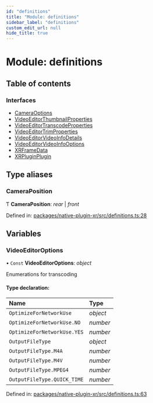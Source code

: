```yaml
---
id: "definitions"
title: "Module: definitions"
sidebar_label: "definitions"
custom_edit_url: null
hide_title: true
---
```


# Module: definitions

## Table of contents

### Interfaces

- [CameraOptions](../interfaces/definitions.cameraoptions.md)
- [VideoEditorThumbnailProperties](../interfaces/definitions.videoeditorthumbnailproperties.md)
- [VideoEditorTranscodeProperties](../interfaces/definitions.videoeditortranscodeproperties.md)
- [VideoEditorTrimProperties](../interfaces/definitions.videoeditortrimproperties.md)
- [VideoEditorVideoInfoDetails](../interfaces/definitions.videoeditorvideoinfodetails.md)
- [VideoEditorVideoInfoOptions](../interfaces/definitions.videoeditorvideoinfooptions.md)
- [XRFrameData](../interfaces/definitions.xrframedata.md)
- [XRPluginPlugin](../interfaces/definitions.xrpluginplugin.md)

## Type aliases

### CameraPosition

Ƭ **CameraPosition**: *rear* \| *front*

Defined in: [packages/native-plugin-xr/src/definitions.ts:28](https://github.com/xr3ngine/xr3ngine/blob/65dfcf39a/packages/native-plugin-xr/src/definitions.ts#L28)

## Variables

### VideoEditorOptions

• `Const` **VideoEditorOptions**: *object*

Enumerations for transcoding

#### Type declaration:

Name | Type |
:------ | :------ |
`OptimizeForNetworkUse` | *object* |
`OptimizeForNetworkUse.NO` | *number* |
`OptimizeForNetworkUse.YES` | *number* |
`OutputFileType` | *object* |
`OutputFileType.M4A` | *number* |
`OutputFileType.M4V` | *number* |
`OutputFileType.MPEG4` | *number* |
`OutputFileType.QUICK_TIME` | *number* |

Defined in: [packages/native-plugin-xr/src/definitions.ts:63](https://github.com/xr3ngine/xr3ngine/blob/65dfcf39a/packages/native-plugin-xr/src/definitions.ts#L63)
